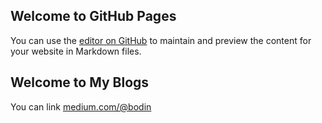 ## Welcome to GitHub Pages

You can use the [editor on GitHub](https://github.com/bodinint/downloads/edit/main/docs/index.md) to maintain and preview the content for your website in Markdown files.



## Welcome to My Blogs

You can link [medium.com/@bodin](https://medium.com/@bodin) 
